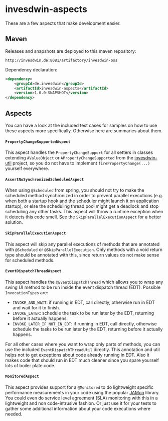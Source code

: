 # invesdwin-aspects

These are a few aspects that make development easier.

## Maven

Releases and snapshots are deployed to this maven repository:
```
http://invesdwin.de:8081/artifactory/invesdwin-oss
```

Dependency declaration:
```xml
<dependency>
	<groupId>de.invesdwin</groupId>
	<artifactId>invesdwin-aspects</artifactId>
	<version>1.0.0-SNAPSHOT</version>
</dependency>
```

## Aspects

You can have a look at the included test cases for samples on how to use these aspects more specifically. Otherwise here are summaries about them.

#### `PropertyChangeSupportedAspect`
This aspect handles the `PropertyChangeSupport` for all setters in classes extending `AValueObject` or `APropertyChangeSupported` from the [invesdwin-util](https://github.com/subes/invesdwin-util) project, so you do not have to implement `firePropertyChange(...)` yourself everywhere.

#### `AssertNoSynchronizedScheduledAspect`
When using `@Scheduled` from spring, you should not try to make the scheduled method synchronized in order to prevent parallel executions (e.g. when both a startup hook and the scheduler might launch it on application startup), or else the scheduling thread pool might get a deadlock and stop scheduling any other tasks. This aspect will throw a runtime exception when it detects this code smell. See the `SkipParallelExecutionAspect` for a better solution.

#### `SkipParallelExecutionAspect`
This aspect will skip any parallel executions of methods that are annotated with `@Scheduled` or `@SkipParallelExecution`. Only methods with a void return type should be annotated with this, since return values do not make sense for scheduled methods.

#### `EventDispatchThreadAspect`
This aspect handles the `@EventDispatchThread` which allows you to wrap any swing UI method to be run inside the event dispatch thread (EDT). Possible `InvocationTypes` are:
* `INVOKE_AND_WAIT`: if running in EDT, call directly, otherwise run in EDT and wait for it to finish.
* `INVOKE_LATER`: schedule the task to be run later by the EDT, returning before it actually happens.
* `INVOKE_LATER_IF_NOT_IN_EDT`: if running in EDT, call directly, otherwise schedule the tasks to be run later by the EDT, returning before it actually happens.

For all other cases where you want to wrap only parts of methods, you can use the included `EventDispatchThreadUtil` directly. This annotation and util helps not to get exceptions about code already running in EDT. Also it makes code that should run in EDT much cleaner since you spare yourself lots of boiler plate code. 

#### `MonitoredAspect`
This aspect provides support for a `@Monitored` to do lightweight specific performance measurements in your code using the popular [JAMon](http://jamonapi.sourceforge.net/) library. You could even do service level agreement (SLA) monitoring with this in a lightweight and non code-intrusive fashion. Or just use it for your tests to gather some additional information about your code executions where needed.
